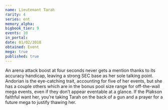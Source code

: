```yaml
---
name: Lieutenant Tarah
rarity: 4
series: ent
memory_alpha:
bigbook_tier: 9
events: 10
in_portal:
date: 01/02/2018
obtained: Event
mega: true
published: true
---
```


An arena attack boost at four seconds never gets a mention thanks to its accuracy handicap, leaving a strong SEC base as her sole talking point. Andorian is the eye-catching trait, accounting for five of her events, but she has a couple others which are in the bonus pool size range for off-the-wall mega events, even if they don’t appear eventable at a glance. If the Plakson faithful want her, you’re taking Tarah on the back of a gun and a prayer for a future mega to justify thawing her.
